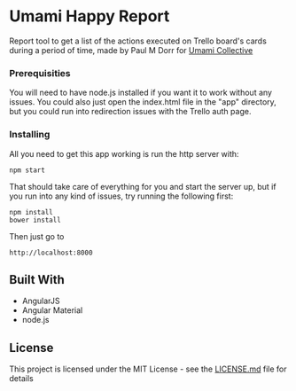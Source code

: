 # Umami Happy Report

Report tool to get a list of the actions executed on Trello board's cards during a period of time, made by Paul M Dorr for [Umami Collective](http://www.umamicollective.com)

### Prerequisities

You will need to have node.js installed if you want it to work without any issues. You could also just open the index.html file in the "app" directory, but you could run into redirection issues with the Trello auth page.

### Installing

All you need to get this app working is run the http server with:

```
npm start
```

That should take care of everything for you and start the server up, but if you run into any kind of issues, try running the following first:

```
npm install
bower install
```

Then just go to

```
http://localhost:8000
```

## Built With

* AngularJS
* Angular Material
* node.js

## License

This project is licensed under the MIT License - see the [LICENSE.md](LICENSE.md) file for details
